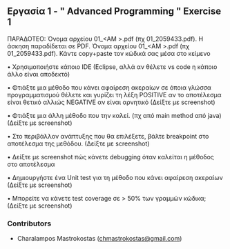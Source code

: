 ## Εργασία 1 - " Advanced Programming " Exercise 1 

ΠΑΡΑΔΟΤΕΟ: Όνομα αρχείου 01_<ΑΜ >.pdf (πχ 01_2059433.pdf).
Η άσκηση παραδίδεται σε PDF. Όνομα αρχείου 01_<ΑΜ >.pdf (πχ 01_2059433.pdf).
Κάντε copy+paste τον κώδικά σας μέσα στο κείμενο

• Χρησιμοποιήστε κάποιο IDE (Eclipse, αλλά αν θέλετε vs code η κάποιο άλλο είναι αποδεκτό)

• Φτιάξτε μια μέθοδο που κάνει αφαίρεση ακεραίων σε όποια γλώσσα προγραμματισμού θέλετε και γυρίζει τη λέξη POSITIVE αν το αποτέλεσμα είναι θετικό αλλιώς NEGATIVE αν είναι αρνητικό (Δείξτε με screenshot)

• Φτιάξτε μια άλλη μέθοδο που την καλεί. (πχ από main method από java) (Δείξτε με screenshot)

• Στο περιβάλλον ανάπτυξης που θα επιλέξετε, βάλτε breakpoint στο αποτέλεσμα της μεθόδου. (Δείξτε με screenshot)

• Δείξτε με screenshot πώς κάνετε debugging όταν καλείται η μέθοδος στο αποτέλεσμα

• Δημιουργήστε ένα Unit test για τη μέθοδο που κάνει αφαίρεση ακεραίων (Δείξτε με screenshot)

• Μπορείτε να κάνετε test coverage σε > 50% των γραμμών κώδικα; (Δείξτε με screenshot)

### Contributors 
* Charalampos Mastrokostas (chmastrokostas@gmail.com)

